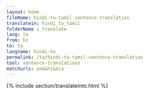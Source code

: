 ```yaml
---
layout: home
fileName: hindi-to-tamil-sentence-translation
translatein: hindi_to_tamil
folderName : translate
lang: ta
from: hi
to: ta
langname: hindi-to
permalink: /ta/hindi-to-tamil-sentence-translation
tool: sentence-translations
matchurls: en&&hi&&ta
---
```

{% include section/translateinto.html %}
